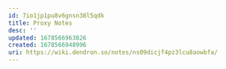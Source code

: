 ```yaml
---
id: 7io1jp1pu8v6gnsn38l5qdk
title: Proxy Notes
desc: ''
updated: 1678566963826
created: 1678566948996
uri: https://wiki.dendron.so/notes/ns09dicjf4pz3lcu8aowbfa/
---
```

